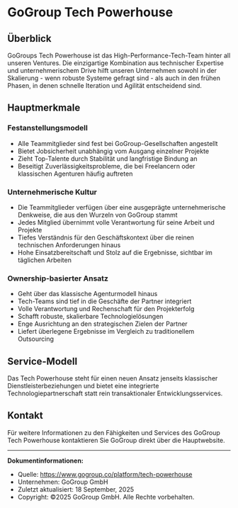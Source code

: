 
# GoGroup Tech Powerhouse

## Überblick
GoGroups Tech Powerhouse ist das High-Performance-Tech-Team hinter all unseren Ventures.
Die einzigartige Kombination aus technischer Expertise und unternehmerischem Drive hilft unseren Unternehmen sowohl in der Skalierung - wenn robuste Systeme gefragt sind - als auch in den frühen Phasen, in denen schnelle Iteration und Agilität entscheidend sind.

## Hauptmerkmale

### Festanstellungsmodell
- Alle Teammitglieder sind fest bei GoGroup-Gesellschaften angestellt
- Bietet Jobsicherheit unabhängig vom Ausgang einzelner Projekte
- Zieht Top-Talente durch Stabilität und langfristige Bindung an
- Beseitigt Zuverlässigkeitsprobleme, die bei Freelancern oder klassischen Agenturen häufig auftreten

### Unternehmerische Kultur
- Die Teammitglieder verfügen über eine ausgeprägte unternehmerische Denkweise, die aus den Wurzeln von GoGroup stammt
- Jedes Mitglied übernimmt volle Verantwortung für seine Arbeit und Projekte
- Tiefes Verständnis für den Geschäftskontext über die reinen technischen Anforderungen hinaus
- Hohe Einsatzbereitschaft und Stolz auf die Ergebnisse, sichtbar im täglichen Arbeiten

### Ownership-basierter Ansatz
- Geht über das klassische Agenturmodell hinaus
- Tech-Teams sind tief in die Geschäfte der Partner integriert
- Volle Verantwortung und Rechenschaft für den Projekterfolg
- Schafft robuste, skalierbare Technologielösungen
- Enge Ausrichtung an den strategischen Zielen der Partner
- Liefert überlegene Ergebnisse im Vergleich zu traditionellem Outsourcing

## Service-Modell
Das Tech Powerhouse steht für einen neuen Ansatz jenseits klassischer Dienstleisterbeziehungen und bietet eine integrierte Technologiepartnerschaft statt rein transaktionaler Entwicklungsservices.

## Kontakt
Für weitere Informationen zu den Fähigkeiten und Services des GoGroup Tech Powerhouse kontaktieren Sie GoGroup direkt über die Hauptwebsite.

---

**Dokumentinformationen:**
- Quelle: https://www.gogroup.co/platform/tech-powerhouse
- Unternehmen: GoGroup GmbH
- Zuletzt aktualisiert: 18 September, 2025
- Copyright: ©2025 GoGroup GmbH. Alle Rechte vorbehalten.
